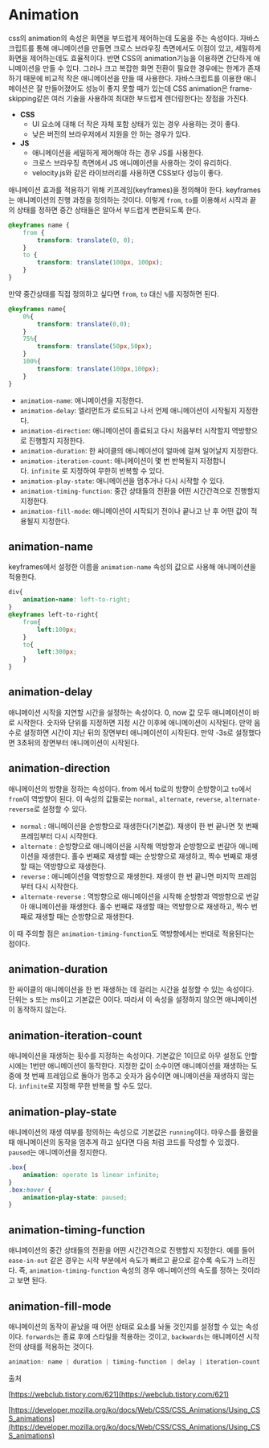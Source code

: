 # Animation

css의 animation의 속성은 화면을 부드럽게 제어하는데 도움을 주는 속성이다. 자바스크립트를 통해 애니메이션을 만들면 크로스 브라우징 측면에서도 이점이 있고, 세밀하게 화면을 제어하는데도 효율적이다. 반면 CSS의 animation기능을 이용하면 간단하게 애니메이션을 만들 수 있다. 그러나 크고 복잡한 화면 전환이 필요한 경우에는 한계가 존재하기 때문에 비교적 작은 애니메이션을 만들 때 사용한다. 자바스크립트를 이용한 애니메이션은 잘 만들어졌어도 성능이 좋지 못할 때가 있는데 CSS animation은 frame-skipping같은 여러 기술을 사용하여 최대한 부드럽게 렌더링한다는 장점을 가진다.

- **CSS**
    - UI 요소에 대해 더 작은 자체 포함 상태가 있는 경우 사용하는 것이 좋다.
    - 낮은 버전의 브라우저에서 지원을 안 하는 경우가 있다.
- **JS**
    - 애니메이션을 세밀하게 제어해야 하는 경우 JS를 사용한다.
    - 크로스 브라우징 측면에서 JS 애니메이션을 사용하는 것이 유리하다.
    - velocity.js와 같은 라이브러리를 사용하면 CSS보다 성능이 좋다.
    

애니메이션 효과를 적용하기 위해 키프레임(keyframes)을 정의해야 한다. keyframes는 애니메이션의 진행 과정을 정의하는 것이다. 이렇게 `from`, `to`를 이용해서 시작과 끝의 상태를 정하면 중간 상태들은 알아서 부드럽게 변환되도록 한다. 

```css
@keyframes name { 
	from { 
		transform: translate(0, 0); 
	} 
	to { 
		transform: translate(100px, 100px); 
	} 
}
```

만약 중간상태를 직접 정의하고 싶다면 `from`, `to` 대신 `%`를 지정하면 된다. 

```css
@keyframes name{
	0%{
		transform: translate(0,0);
	}
	75%{
		transform: translate(50px,50px);
	}
	100%{
		transform: translate(100px,100px);
	}
}
```

- `animation-name`: 애니메이션을 지정한다.
- `animation-delay`: 엘리먼트가 로드되고 나서 언제 애니메이션이 시작될지 지정한다.
- `animation-direction`: 애니메이션이 종료되고 다시 처음부터 시작할지 역방향으로 진행할지 지정한다.
- `animation-duration`: 한 싸이클의 애니메이션이 얼마에 걸쳐 일어날지 지정한다.
- `animation-iteration-count`: 애니메이션이 몇 번 반복될지 지정합니다. `infinite`
로 지정하여 무한히 반복할 수 있다.
- `animation-play-state`: 애니메이션을 멈추거나 다시 시작할 수 있다.
- `animation-timing-function`: 중간 상태들의 전환을 어떤 시간간격으로 진행할지 지정한다.
- `animation-fill-mode`: 애니메이션이 시작되기 전이나 끝나고 난 후 어떤 값이 적용될지 지정한다.

## animation-name

keyframes에서 설정한 이름을 `animation-name` 속성의 값으로 사용해 애니메이션을 적용한다. 

```css
div{
	animation-name: left-to-right;
}
@keyframes left-to-right{
	from{
		left:100px;
	}
	to{
		left:300px;
	}
}
```

## animation-delay

애니메이션 시작을 지연할 시간을 설정하는 속성이다. 0, now 값 모두 애니메이션이 바로 시작한다. 숫자와 단위를 지정하면 지정 시간 이후에 애니메이션이 시작된다. 만약 음수로 설정하면 시간이 지난 뒤의 장면부터 애니메이션이 시작된다. 만약 -3s로 설정했다면 3초뒤의 장면부터 애니메이션이 시작된다. 

## animation-direction

애니메이션의 방향을 정하는 속성이다. from 에서 to로의 방향이 순방향이고 `to`에서 `from`이 역방향이 된다. 이 속성의 값들로는 `normal`, `alternate`, `reverse`, `alternate-reverse`로 설정할 수 있다. 

- `normal` : 애니메이션을 순방향으로 재생한다(기본값). 재생이 한 번 끝나면 첫 번째 프레임부터 다시 시작한다.
- `alternate` : 순방향으로 애니메이션을 시작해 역방향과 순방향으로 번갈아 애니메이션을 재생한다. 홀수 번째로 재생할 때는 순방향으로 재생하고, 짝수 번째로 재생할 때는 역방향으로 재생한다.
- `reverse` : 애니메이션을 역방향으로 재생한다. 재생이 한 번 끝나면 마지막 프레임부터 다시 시작한다.
- `alternate-reverse` : 역방향으로 애니메이션을 시작해 순방향과 역방향으로 번갈아 애니메이션을 재생한다. 홀수 번째로 재생할 때는 역방향으로 재생하고, 짝수 번째로 재생할 때는 순방향으로 재생한다.

이 때 주의할 점은 `animation-timing-function`도 역방향에서는 반대로 적용된다는 점이다. 

## animation-duration

한 싸이클의 애니메이션을 한 번 재생하는 데 걸리는 시간을 설정할 수 있는 속성이다. 단위는 s 또는 ms이고 기본값은 0이다. 따라서 이 속성을 설정하지 않으면 애니메이션이 동작하지 않는다. 

## animation-iteration-count

애니메이션을 재생하는 횟수를 지정하는 속성이다. 기본값은 1이므로 아무 설정도 안할 시에는 1번만 애니메이션이 동작한다. 지정한 값이 소수이면 애니메이션을 재생하는 도중에 첫 번째 프레임으로 돌아가 멈추고 숫자가 음수이면 애니메이션을 재생하지 않는다. `infinite`로 지정해 무한 반복을 할 수도 있다. 

## animation-play-state

애니메이션의 재생 여부를 정의하는 속성으로 기본값은 `running`이다. 마우스를 올렸을 때 애니메이션의 동작을 멈추게 하고 싶다면 다음 처럼 코드를 작성할 수 있겠다. `paused`는 애니메이션을 정지한다. 

```css
.box{ 
	animation: operate 1s linear infinite; 
} 
.box:hover { 
	animation-play-state: paused; 
}
```

## animation-timing-function

애니메이션의 중간 상태들의 전환을 어떤 시간간격으로 진행할지 지정한다. 예를 들어 `ease-in-out` 같은 경우는 시작 부분에서 속도가 빠르고 끝으로 갈수록 속도가 느려진다. 즉, `animation-timing-function` 속성의 경우 애니메이션의 속도를 정하는 것이라고 보면 된다. 

## animation-fill-mode

애니메이션의 동작이 끝났을 때 어떤 상태로 요소를 놔둘 것인지를 설정할 수 있는 속성이다. `forwards`는 종료 후에 스타일을 적용하는 것이고, `backwards`는 애니메이션 시작 전의 상태를 적용하는 것이다. 

```css
animation: name | duration | timing-function | delay | iteration-count | direction | fill-mode | play-state> [,...];
```

출처

[https://webclub.tistory.com/621](https://webclub.tistory.com/621)

[https://developer.mozilla.org/ko/docs/Web/CSS/CSS_Animations/Using_CSS_animations](https://developer.mozilla.org/ko/docs/Web/CSS/CSS_Animations/Using_CSS_animations)
